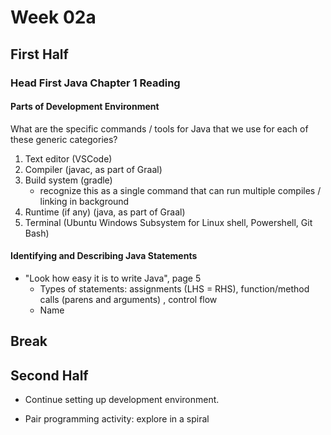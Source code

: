 # Week 02a

## First Half

### Head First Java Chapter 1 Reading

#### Parts of Development Environment

What are the specific commands / tools for Java that we use for each of these generic categories?

1) Text editor (VSCode) 
2) Compiler (javac, as part of Graal) 
3) Build system (gradle)
   - recognize this as a single command that can run multiple compiles / linking in background
5) Runtime (if any) (java, as part of Graal)
6) Terminal (Ubuntu Windows Subsystem for Linux shell, Powershell, Git Bash)

#### Identifying and Describing Java Statements

* "Look how easy it is to write Java", page 5
  * Types of statements: assignments (LHS = RHS), function/method calls (parens and arguments) , control flow
  * Name

## Break

## Second Half

* Continue setting up development environment.
  

* Pair programming activity: explore in a spiral
